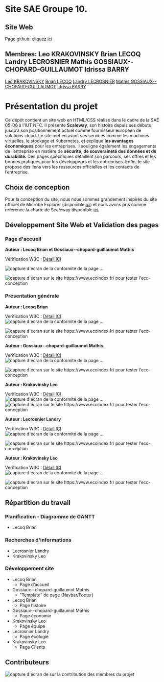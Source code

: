 # Site SAE Groupe 10.
## Site Web
Page github: [cliquez ici](https://llecrosn.github.io/)
## Membres: Leo KRAKOVINSKY Brian LECOQ Landry LECROSNIER Mathis GOSSIAUX--CHOPARD-GUILLAUMOT Idrissa BARRY
[Leo KRAKOVINSKY](mailto:leo.krakovinsky@edu.univ-fcomte.fr?subject=SAE_1_05_06)
[Brian LECOQ](mailto:brian.lecoq@edu.univ-fcomte.fr?subject=SAE_1_05_06)
[Landry LECROSNIER](mailto:landry.lecrosnier@edu.univ-fcomte.fr?subject=SAE_1_05_06)
[Mathis GOSSIAUX--CHOPARD-GUILLAUMOT](mailto:mathis.gossiaux--chopard-guillaumot@edu.univ-fcomte.fr?subject=SAE_1_05_06)
[Idrissa BARRY](mailto:idrissa.barry@edu.univ-fcomte.fr?subject=SAE_1_05_06)

# Présentation du projet
Ce dépôt contient un site web en HTML/CSS réalisé dans le cadre de la SAÉ 05-06 à l'IUT NFC. Il présente **Scaleway**, son histoire depuis ses débuts jusqu’à son positionnement actuel comme fournisseur européen de solutions cloud. Le site met en avant ses services comme les machines virtuelles, le stockage et Kubernetes, et explique **les avantages économiques** pour les entreprises. Il souligne également les engagements de l’entreprise en matière de **sécurité, de souveraineté des données et de durabilité.** Des pages spécifiques détaillent son parcours, ses offres et les bonnes pratiques pour les développeurs et les entreprises. Enfin, le site propose des liens vers les ressources officielles et les contacts de l’entreprise.

## Choix de conception  

Pour la conception du site, nous nous sommes grandement inspirés du site officiel de Microbe Explorer (disponible [ici](https://microbexplorer.com/)) et nous avons pris comme référence la charte de Scaleway disponible [ici](doc/charte_graphique.pdf).

## Développement Site Web et Validation des pages

### Page d'accueil

**Auteur : Lecoq Brian et Gossiaux--chopard-guillaumot Mathis**  

Vérification W3C : [Détail ICI](https://)

![capture d'écran de la conformité de la page ...](doc/capture_1_W3C.png)

![capture d'écran sur le site https://www.ecoindex.fr/ pour tester l'eco-conception](doc/capture_1_ecoconcept.png)

### Présentation générale

**Auteur : Lecoq Brian**  

Verification W3C : [Détail ICI](https://validator.w3.org/nu/?doc=https%3A%2F%2Fllecrosn.github.io%2Fpage1.html)
![capture d'écran de la conformité de la page ...](doc/capture_2_W3C.png)

![capture d'écran sur le site https://www.ecoindex.fr/ pour tester l'eco-conception](doc/capture_2_ecoconcept.png)

**Auteur : Gossiaux--chopard-guillaumot Mathis**  

Verification W3C : [Détail ICI](https://)
![capture d'écran de la conformité de la page ...](doc/capture_3_W3C.png)

![capture d'écran sur le site https://www.ecoindex.fr/ pour tester l'eco-conception](doc/capture_3_ecoconcept.png)

**Auteur : Krakovinsky Leo**  

Verification W3C : [Détail ICI](https://)
![capture d'écran de la conformité de la page ...](doc/capture_4_W3C.png)
![capture d'écran sur le site https://www.ecoindex.fr/ pour tester l'eco-conception](doc/capture_4_ecoconcept.png)

**Auteur : Lecrosnier Landry**  

Verification W3C : [Détail ICI](https://)
![capture d'écran de la conformité de la page ...](doc/capture_5_W3C.png)

![capture d'écran sur le site https://www.ecoindex.fr/ pour tester l'eco-conception](doc/capture_5_ecoconcept.png)

**Auteur : Krakovinsky Leo**  

Verification W3C : [Détail ICI](https://)
![capture d'écran de la conformité de la page ...](doc/capture_6_W3C.png)

![capture d'écran sur le site https://www.ecoindex.fr/ pour tester l'eco-conception](doc/capture_6_ecoconcept.png)


## Répartition du travail

### Planification - Diagramme de GANTT

- Lecoq Brian


### Recherches d'informations
- Lecrosnier Landry
- Krakovinsky Leo


### Développement site

- Lecoq Brian
  - Page d’accueil
- Gossiaux--chopard-guillaumot Mathis
  - "Template" de page (Navbar/Footer)
- Lecoq Brian
  - Page histoire
- Gossiaux--chopard-guillaumot Mathis
  - Page économie
- Krakovinsky Leo
  - Page équipe
- Lecrosnier Landry
  - Page écologie
- Krakovinsky Leo
  - Page Clients

## Contributeurs

![capture d'écran de sur la contribution des membres du projet](doc/livrable2_contributors.png)

